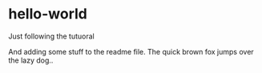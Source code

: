 # hello-world
Just following the tutuoral

And adding some stuff to the readme file. 
The quick brown fox jumps over the lazy dog.. 

